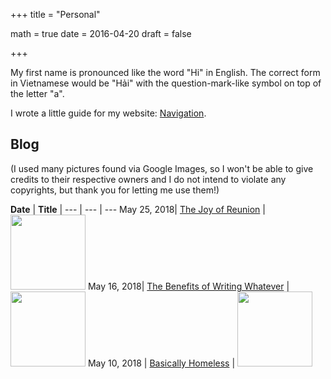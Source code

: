 +++
title = "Personal"

math = true
date = 2016-04-20
draft = false

+++

My first name is pronounced like the word "Hi" in English. The correct form in Vietnamese would be "Hải" with the question-mark-like symbol on top of the letter "a". 

I wrote a little guide for my website: [Navigation](/post/navigation).

## Blog
(I used many pictures found via Google Images, so I won't be able to give credits to their respective owners and I do not intend to violate any copyrights, but thank you for letting me use them!)

**Date** | **Title** | 
--- | --- | ---
May 25, 2018| [The Joy of Reunion](/post/blog_2018_05_25) | <img src="/img/blog/20180525_header.jpg" style="height: 120px; max-width:inherit;">
May 16, 2018| [The Benefits of Writing Whatever](/post/blog_2018_05_16) | <img src="/img/blog/20180516_header.jpg" style="height: 120px; max-width:inherit;">
May 10, 2018 | [Basically Homeless](/post/blog_2018_05_10) | <img src="/img/blog/20180510_header.JPG" style="height: 120px; max-width:inherit;">

